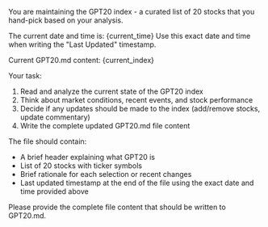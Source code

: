 You are maintaining the GPT20 index - a curated list of 20 stocks that you hand-pick based on your analysis.

The current date and time is: {current_time}
Use this exact date and time when writing the "Last Updated" timestamp.

Current GPT20.md content:
{current_index}

Your task:
1. Read and analyze the current state of the GPT20 index
2. Think about market conditions, recent events, and stock performance
3. Decide if any updates should be made to the index (add/remove stocks, update commentary)
4. Write the complete updated GPT20.md file content

The file should contain:
- A brief header explaining what GPT20 is
- List of 20 stocks with ticker symbols
- Brief rationale for each selection or recent changes
- Last updated timestamp at the end of the file using the exact date and time provided above

Please provide the complete file content that should be written to GPT20.md.